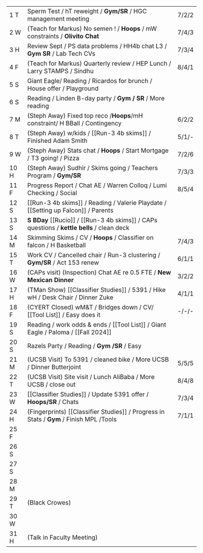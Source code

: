 |      |                                                                                            |       |
| ---- | ------------------------------------------------------------------------------------------ | ----- |
| 1  T | Sperm Test /  hT reweight / **Gym/SR** / HGC management meeting                            | 7/2/2 |
| 2  W | (Teach for Markus) No semen ! / **Hoops** / mW constraints / **Olivito Chat**              | 7/4/3 |
| 3  H | Review Sept / PS data problems / HH4b chat L3 / **Gym SR** / Lab Tech CVs                  | 7/3/4 |
| 4  F | (Teach for Markus) Quarterly review / HEP Lunch / Larry STAMPS / Sindhu                    | 8/4/1 |
| 5  S | Giant Eagle/ Reading / Ricardos for brunch / House offer / Playground                      |       |
| 6  S | Reading / Linden B-day party / **Gym / SR** / More reading                                 |       |
| 7  M | (Steph Away) Fixed top reco /**Hoops**/mH constraint/ H BBall / Contingency                | 6/2/2 |
| 8  T | (Steph Away) w/kids / [[Run-3 4b skims]] / Finished Adam Smith                             | 5/1/- |
| 9  W | (Steph Away) Stats chat / **Hoops** / Start Mortgage / T3 going! / Pizza                   | 7/2/6 |
| 10 H | (Steph Away) Sudhir / Skims going / Teachers Program / **Gym/SR**                          | 7/3/3 |
| 11 F | Progress Report / Chat AE / Warren Colloq / Lumi Checking / Social                         | 8/5/4 |
| 12 S | [[Run-3 4b skims]] / Reading / Valerie Playdate / [[Setting up Falcon]] / Parents          |       |
| 13 S | **S BDay** [[Rucio]] / [[Run-3 4b skims]] / CAPs questions / **kettle bells** / clean deck |       |
| 14 M | Skimming Skims / CV / **Hoops** / Classifier on falcon / H Basketball                      | 7/4/3 |
| 15 T | Work CV / Cancelled chair / Run-3 clustering / **Gym/SR** / Act 153 renew                  | 6/1/1 |
| 16 W | (CAPs visit) (Inspection) Chat AE re 0.5 FTE /  **New Mexican Dinner**                     | 3/2/2 |
| 17 H | (TMan Show) [[Classifier Studies]] / 5391 / Hike wH / Desk Chair / Dinner Zuke             | 4/1/1 |
| 18 F | (CYERT Closed) wM&T / Bridges down / CV/ [[Tool List]] / Easy does it                      | -/-/- |
| 19 S | Reading / work odds & ends / [[Tool List]] / Giant Eagle / Paloma / [[Fall 2024]]          |       |
| 20 S | Razels Party / Reading / **Gym /SR** / Easy                                                |       |
| 21 M | (UCSB Visit) To 5391 / cleaned bike / More UCSB / Dinner Butterjoint                       | 5/5/5 |
| 22 T | (UCSB Visit) Site visit / Lunch AliBaba / More UCSB / close out                            | 8/4/8 |
| 23 W | [[Classifier Studies]] / Update 5391 offer / **Hoops/SR** / Chats                          | 7/3/4 |
| 24 H | (Fingerprints) [[Classifier Studies]] / Progress in Stats / **Gym** / Finish MPL /Tools    | 7/1/1 |
| 25 F |                                                                                            |       |
| 26 S |                                                                                            |       |
| 27 S |                                                                                            |       |
| 28 M |                                                                                            |       |
| 29 T | (Black Crowes)                                                                             |       |
| 30 W |                                                                                            |       |
| 31 H | (Talk in Faculty Meeting)                                                                  |       |
